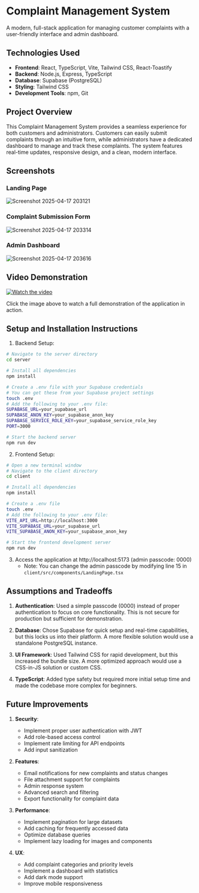 # Complaint Management System

A modern, full-stack application for managing customer complaints with a user-friendly interface and admin dashboard.

## Technologies Used

- **Frontend**: React, TypeScript, Vite, Tailwind CSS, React-Toastify
- **Backend**: Node.js, Express, TypeScript
- **Database**: Supabase (PostgreSQL)
- **Styling**: Tailwind CSS
- **Development Tools**: npm, Git

## Project Overview

This Complaint Management System provides a seamless experience for both customers and administrators. Customers can easily submit complaints through an intuitive form, while administrators have a dedicated dashboard to manage and track these complaints. The system features real-time updates, responsive design, and a clean, modern interface.

## Screenshots

### Landing Page
![Screenshot 2025-04-17 203121](https://github.com/user-attachments/assets/4b750900-8305-4e95-920c-0e50c0ff2e41)


### Complaint Submission Form
![Screenshot 2025-04-17 203314](https://github.com/user-attachments/assets/88c34942-1564-4b8e-84a0-1833cf1cf49c)


### Admin Dashboard
![Screenshot 2025-04-17 203616](https://github.com/user-attachments/assets/7c8865ae-0bca-4362-b1cb-1cbb1dd08ffe)

## Video Demonstration
[![Watch the video](https://img.youtube.com/vi/rYnnORK5wuM/0.jpg)](https://www.youtube.com/watch?v=rYnnORK5wuM)

Click the image above to watch a full demonstration of the application in action.




## Setup and Installation Instructions

1. Backend Setup:
```bash
# Navigate to the server directory
cd server

# Install all dependencies
npm install

# Create a .env file with your Supabase credentials
# You can get these from your Supabase project settings
touch .env
# Add the following to your .env file:
SUPABASE_URL=your_supabase_url
SUPABASE_ANON_KEY=your_supabase_anon_key
SUPABASE_SERVICE_ROLE_KEY=your_supabase_service_role_key
PORT=3000

# Start the backend server
npm run dev
```

2. Frontend Setup:
```bash
# Open a new terminal window
# Navigate to the client directory
cd client

# Install all dependencies
npm install

# Create a .env file
touch .env
# Add the following to your .env file:
VITE_API_URL=http://localhost:3000
VITE_SUPABASE_URL=your_supabase_url
VITE_SUPABASE_ANON_KEY=your_supabase_anon_key

# Start the frontend development server
npm run dev
```

3. Access the application at http://localhost:5173 (admin passcode: 0000)
   - Note: You can change the admin passcode by modifying line 15 in `client/src/components/LandingPage.tsx`

## Assumptions and Tradeoffs

1. **Authentication**: Used a simple passcode (0000) instead of proper authentication to focus on core functionality. This is not secure for production but sufficient for demonstration.

2. **Database**: Chose Supabase for quick setup and real-time capabilities, but this locks us into their platform. A more flexible solution would use a standalone PostgreSQL instance.

3. **UI Framework**: Used Tailwind CSS for rapid development, but this increased the bundle size. A more optimized approach would use a CSS-in-JS solution or custom CSS.

4. **TypeScript**: Added type safety but required more initial setup time and made the codebase more complex for beginners.

## Future Improvements

1. **Security**:
   - Implement proper user authentication with JWT
   - Add role-based access control
   - Implement rate limiting for API endpoints
   - Add input sanitization

2. **Features**:
   - Email notifications for new complaints and status changes
   - File attachment support for complaints
   - Admin response system
   - Advanced search and filtering
   - Export functionality for complaint data

3. **Performance**:
   - Implement pagination for large datasets
   - Add caching for frequently accessed data
   - Optimize database queries
   - Implement lazy loading for images and components

4. **UX**:
   - Add complaint categories and priority levels
   - Implement a dashboard with statistics
   - Add dark mode support
   - Improve mobile responsiveness

